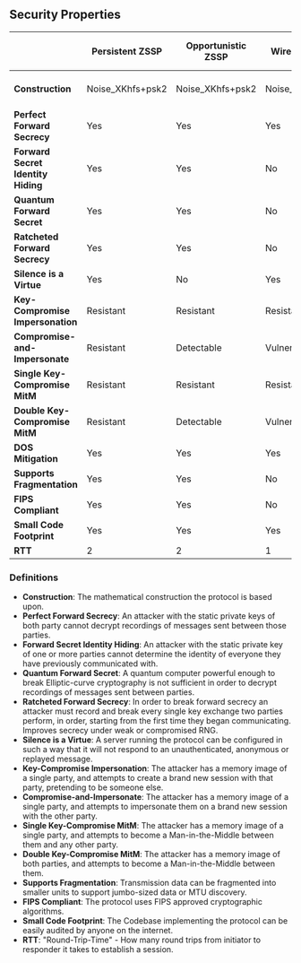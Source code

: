 
## Security Properties

| | Persistent ZSSP | Opportunistic ZSSP| WireGuard | ZeroTier Legacy Transport |
| --- | --- | --- | --- | --- |
|**Construction**|Noise\_XKhfs+psk2|Noise\_XKhfs+psk2|Noise\_IKpsk2|Static Diffie-Helman|
|**Perfect Forward Secrecy**|Yes|Yes|Yes|No|
|**Forward Secret Identity Hiding**|Yes|Yes|No|No|
|**Quantum Forward Secret**|Yes|Yes|No|No|
|**Ratcheted Forward Secrecy**|Yes|Yes|No|No|
|**Silence is a Virtue**|Yes|No|Yes|No|
|**Key-Compromise Impersonation**|Resistant|Resistant|Resistant|Vulnerable|
|**Compromise-and-Impersonate**|Resistant|Detectable|Vulnerable|Vulnerable|
|**Single Key-Compromise MitM**|Resistant|Resistant|Resistant|Vulnerable|
|**Double Key-Compromise MitM**|Resistant|Detectable|Vulnerable|Vulnerable|
|**DOS Mitigation**|Yes|Yes|Yes|No|
|**Supports Fragmentation**|Yes|Yes|No|Yes|
|**FIPS Compliant**|Yes|Yes|No|No|
|**Small Code Footprint**|Yes|Yes|Yes|No|
|**RTT**|2|2|1|1|

### Definitions

* **Construction**: The mathematical construction the protocol is based upon.
* **Perfect Forward Secrecy**: An attacker with the static private keys of both party cannot decrypt recordings of messages sent between those parties.
* **Forward Secret Identity Hiding**: An attacker with the static private key of one or more parties cannot determine the identity of everyone they have previously communicated with.
* **Quantum Forward Secret**: A quantum computer powerful enough to break Elliptic-curve cryptography is not sufficient in order to decrypt recordings of messages sent between parties.
* **Ratcheted Forward Secrecy**: In order to break forward secrecy an attacker must record and break every single key exchange two parties perform, in order, starting from the first time they began communicating. Improves secrecy under weak or compromised RNG.
* **Silence is a Virtue**: A server running the protocol can be configured in such a way that it will not respond to an unauthenticated, anonymous or replayed message.
* **Key-Compromise Impersonation**: The attacker has a memory image of a single party, and attempts to create a brand new session with that party, pretending to be someone else.
* **Compromise-and-Impersonate**: The attacker has a memory image of a single party, and attempts to impersonate them on a brand new session with the other party.
* **Single Key-Compromise MitM**: The attacker has a memory image of a single party, and attempts to become a Man-in-the-Middle between them and any other party.
* **Double Key-Compromise MitM**: The attacker has a memory image of both parties, and attempts to become a Man-in-the-Middle between them.
* **Supports Fragmentation**: Transmission data can be fragmented into smaller units to support jumbo-sized data or MTU discovery.
* **FIPS Compliant**: The protocol uses FIPS approved cryptographic algorithms.
* **Small Code Footprint**: The Codebase implementing the protocol can be easily audited by anyone on the internet.
* **RTT**: "Round-Trip-Time" - How many round trips from initiator to responder it takes to establish a session.
